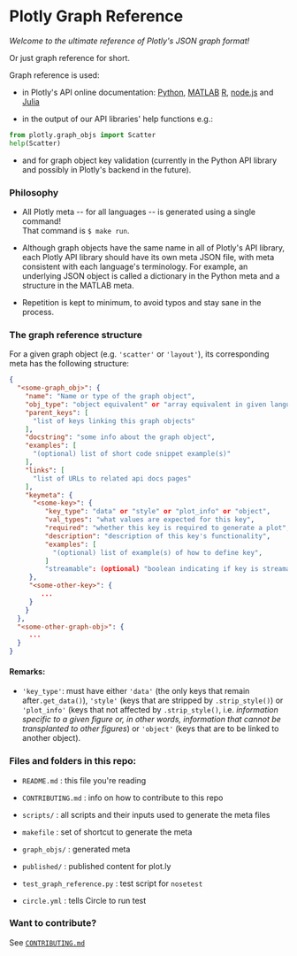 # Plotly Graph Reference

*Welcome to the ultimate reference of Plotly's JSON graph format!*

Or just graph reference for short.

Graph reference is used:

- in Plotly's API online documentation:
  [Python](https://plot.ly/python/reference/),
  [MATLAB](https://plot.ly/matlab/reference/)
  [R](https://plot.ly/r/reference/),
  [node.js](https://plot.ly/nodejs/reference/) and
  [Julia](https://plot.ly/julia/reference/)

- in the output of our API libraries' help functions e.g.:

```python
from plotly.graph_objs import Scatter
help(Scatter)
```

- and for graph object key validation (currently in the Python API library and
  possibly in Plotly's backend in the future).

### Philosophy

* All Plotly meta -- for all languages -- is generated using a single
  command! <br>That command is `$ make run`.

+ Although graph objects have the same name in all of Plotly's API library,
  each Plotly API library should have its own meta JSON file, with meta consistent with
  each language's terminology. For example, an underlying JSON object is
  called a dictionary in the Python meta and a structure in the MATLAB meta.

+ Repetition is kept to minimum, to avoid typos and stay sane in the process.

### The graph reference structure

For a given graph object (e.g. `'scatter'` or `'layout'`), its corresponding
meta has the following structure:

```json
{
  "<some-graph_obj>": {
    "name": "Name or type of the graph object",
    "obj_type": "object equivalent" or "array equivalent in given language",
    "parent_keys": [
      "list of keys linking this graph objects"
    ],
    "docstring": "some info about the graph object",
    "examples": [
      "(optional) list of short code snippet example(s)"
    ],
    "links": [
      "list of URLs to related api docs pages"
    ],
    "keymeta": { 
      "<some-key>": {
         "key_type": "data" or "style" or "plot_info" or "object", 
         "val_types": "what values are expected for this key",
         "required": "whether this key is required to generate a plot",
         "description": "description of this key's functionality",
         "examples": [
           "(optional) list of example(s) of how to define key", 
         ]
         "streamable": (optional) "boolean indicating if key is streamable of not"
     },
     "<some-other-key>": {
        ...
     }
    }
  },
  "<some-other-graph-obj>": {
     ...
  }
}
```

#### Remarks:

  + `'key_type'`: must have either `'data'` (the only keys that remain
     after`.get_data()`), `'style'` (keys that are stripped by `.strip_style()`)
     or `'plot_info'` (keys that not affected by `.strip_style()`, i.e.
     *information specific to a given figure or, in other words, information
     that cannot be transplanted to other figures*) or `'object'` (keys that are
     to be linked to another object).


### Files and folders in this repo:

- `README.md` : this file you're reading

- `CONTRIBUTING.md` : info on how to contribute to this repo

- `scripts/` : all scripts and their inputs used to generate the meta files

- `makefile` : set of shortcut to generate the meta

- `graph_objs/` : generated meta

- `published/` : published content for plot.ly

- `test_graph_reference.py` : test script for `nosetest`

- `circle.yml` : tells Circle to run test

### Want to contribute?

See [`CONTRIBUTING.md`](./CONTRIBUTING.md)
